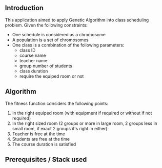 ## Introduction

This application aimed to apply Genetic Algorithm into class scheduling problem. Given the following constraints:

* One schedule is considered as a chromosome
* A population is a set of chromosomes
* One class is a combination of the following parameters:
  * class ID
  * course name
  * teacher name
  * group number of students
  * class duration
  * require the equiped room or not

## Algorithm
The fitness function considers the following points:
1. In the right equiped room (with equipment if required or without if not required)
2. In the right sized room (2 groups or more in large room, 2 groups less in small room, if exact 2 groups it's right in either)
3. Teacher is free at the time
4. Students are free at the time
5. The course duration is satisfied

## Prerequisites / Stack used